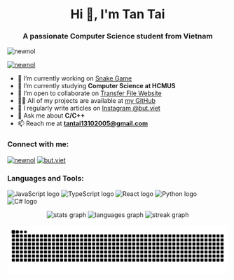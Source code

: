 <h1 align="center">Hi 👋, I'm Tan Tai</h1>
<h3 align="center">A passionate Computer Science student from Vietnam</h3>

<p align="left"> <img src="https://komarev.com/ghpvc/?username=newnol&label=Profile%20views&color=0e75b6&style=flat" alt="newnol" /> </p>

<p align="left">
  <a href="https://github.com/ryo-ma/github-profile-trophy">
    <img src="https://github-profile-trophy.vercel.app/?username=newnol" alt="newnol" />
  </a>
</p>

- 🔭 I’m currently working on [Snake Game](https://github.com/newnol/SnakeGame)
- 🌱 I’m currently studying **Computer Science at HCMUS**
- 👯 I’m open to collaborate on [Transfer File Website](https://github.com/newnol/firstWebsite)
- 👨‍💻 All of my projects are available at [my GitHub](https://github.com/newnol)
- 📝 I regularly write articles on [Instagram @but.viet](https://www.instagram.com/but.viet/)
- 💬 Ask me about **C/C++**
- 📫 Reach me at **tantai13102005@gmail.com**

<h3 align="left">Connect with me:</h3>
<p align="left">
  <a href="https://dev.to/newnol" target="_blank"><img align="center" src="https://raw.githubusercontent.com/rahuldkjain/github-profile-readme-generator/master/src/images/icons/Social/devto.svg" alt="newnol" height="30" width="40" /></a>
  <a href="https://instagram.com/but.viet" target="blank"><img align="center" src="https://raw.githubusercontent.com/rahuldkjain/github-profile-readme-generator/master/src/images/icons/Social/instagram.svg" alt="but.viet" height="30" width="40" /></a>
</p>

<h3 align="left">Languages and Tools:</h3>
<p align="left"> 
  <img src="https://cdn.jsdelivr.net/gh/devicons/devicon/icons/javascript/javascript-original.svg" height="30" alt="JavaScript logo" />
  <img src="https://cdn.jsdelivr.net/gh/devicons/devicon/icons/typescript/typescript-original.svg" height="30" alt="TypeScript logo" />
  <img src="https://cdn.jsdelivr.net/gh/devicons/devicon/icons/react/react-original.svg" height="30" alt="React logo" />
  <img src="https://cdn.jsdelivr.net/gh/devicons/devicon/icons/python/python-original.svg" height="30" alt="Python logo" />
  <img src="https://cdn.jsdelivr.net/gh/devicons/devicon/icons/csharp/csharp-original.svg" height="30" alt="C# logo" />
  <!-- Add more icons as needed -->
</p>

<div align="center">
  <img src="https://github-readme-stats.vercel.app/api?username=newnol&show_icons=true&include_all_commits=true&count_private=true&theme=dracula&locale=en&hide_border=false" height="150" alt="stats graph" />
  <img src="https://github-readme-stats.vercel.app/api/top-langs?username=newnol&locale=en&layout=compact&card_width=320&langs_count=5&theme=dracula&hide_border=false" height="150" alt="languages graph" />
  <img src="https://github-readme-streak-stats.herokuapp.com/?user=newnol&theme=dracula" alt="streak graph" />
</div>

<br clear="both">

<img src="https://raw.githubusercontent.com/newnol/newnol/output/snake.svg" alt="Snake animation" />
